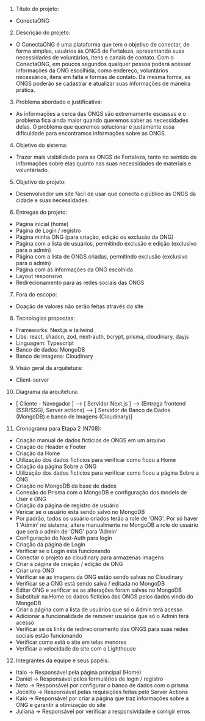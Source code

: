 1. Título do projeto:

- ConectaONG

2. Descrição do projeto:

- O ConectaONG é uma plataforma que tem o objetivo de conectar, de forma simples, usuários às ONGS de Fortaleza, apresentando suas necessidades de voluntários, itens e canais de contato. Com o ConectaONG, em poucos segundos qualquer pessoa poderá acessar informações da ONG escolhida, como endereço, voluntários necessários, itens em falta e formas de contato. Da mesma forma, as ONGS poderão se cadastrar e atualizar suas informações de maneira prática.

3. Problema abordado e justificativa:

- As informações a cerca das ONGS são extremamente escassas e o problema fica ainda maior quando queremos saber as necessidades delas. O problema que queremos solucionar é justamente essa dificuldade para encontramos informações sobre as ONGS.

4. Objetivo do sistema:

- Trazer mais visibilidade para as ONGS de Fortaleza, tanto no sentido de informações sobre elas quanto nas suas necessidades de materiais e voluntáriado.

5. Objetivo do projeto:

- Desenvolvedor um site fácil de usar que conecta o público às ONGS da cidade e suas necessidades.

6. Entregas do projeto:

- Pagina inicial (home)
- Página de Login / registro
- Página minha ONG (para criação, edição ou exclusão da ONG)
- Página com a lista de usuários, permitindo exclusão e edição (exclusivo para o admin)
- Página com a lista de ONGS criadas, permitindo exclusão (exclusivo para o admin)
- Página com as informações da ONG escolhida
- Layout responsivo
- Redirecionamento para as redes sociais das ONGS

7. Fora do escopo:

- Doação de valores não serão feitas através do site

8. Tecnologias propostas:

- Frameworks: Next.js e tailwind
- Libs: react, shadcn, zod, next-auth, bcrypt, prisma, cloudinary, dayjs
- Linguagem: Typescript
- Banco de dados: MongoDB
- Banco de imagens: Cloudinary

9. Visão geral da arquitetura:

- Client-server

10. Diagrama da arquitetura:

- [ Cliente - Navegador ] --> [ Servidor Next.js ] --> (Entrega frontend (SSR/SSG), Server actions) --> [ Servidor de Banco de Dados (MongoDB) e banco de Imagens (Cloudinary)]

11. Cronograma para Etapa 2 (N708):

- Criação manual de dados ficticios de ONGS em um arquivo
- Criação do Header e Footer
- Criação da Home
- Utilização dos dados ficticios para verificar como ficou a Home
- Criação da página Sobre a ONG
- Utilização dos dados ficticios para verificar como ficou a página Sobre a ONG
- Criação no MongoDB da base de dados
- Conexão do Prisma com o MongoDB e configuração dos models de User e ONG
- Criação da página de registro de usuário
- Vericar se o usuário está sendo salvo no MongoDB
- Por padrão, todos os usuário criados terão a role de 'ONG'. Por só haver 1 'Admin' no sistema, altere manualmente no MongoDB a role do usuário que será o admin de 'ONG' para 'Admin'
- Configuração do Next-Auth para login
- Criação da página de Login
- Verificar se o Login está funcionando
- Conectar o projeto ao cloudinary para armazenas imagens
- Criar a página de criação / edição de ONG
- Criar uma ONG
- Verificar se as imagens da ONG estão sendo salvas no Cloudinary
- Verificar se a ONG está sendo salva / editada no MongoDB
- Editar ONG e verificar se as alterações foram salvas no MongoDB
- Substituir na Home os dados ficticios das ONGS pelos dados vindo do MongoDB
- Criar a página com a lista de usuários que só o Admin terá acesso
- Adicionar a funcionalidade de remover usuários que só o Admin terá acesso
- Verificar se os links de redirecionamento das ONGS para suas redes sociais estão funcionando
- Verificar como está o site em telas menores
- Verificar a velocidade do site com o Lighthouse

12. Integrantes da equipe e seus papéis:

- Italo -> Responsável pela página principal (Home)
- Daniel -> Responsável pelos formulários de login / registro
- Neto -> Responsável por configurar o banco de dados com o prisma
- Jocelito -> Responsável pelas requisições feitas pelo Server Actions
- Kaio -> Responsável por criar a página que traz informações sobre a ONG e garantir a otimização do site
- Juliana -> Responsável por verificar a responsividade e corrigir erros
